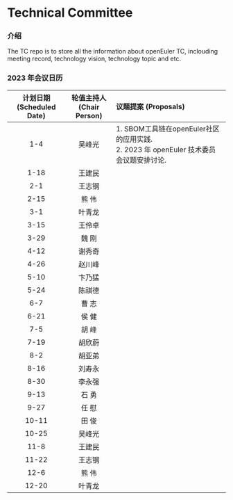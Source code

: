 # Technical Committee

### 介绍
The TC repo is to store all the information about openEuler TC, inclouding meeting record, technology vision, technology topic and etc.

### 2023 年会议日历

| 计划日期 <br/>(Scheduled Date) | 轮值主持人 <br/>(Chair Person) | 议题提案 (Proposals)| 
| :--------: | :----------: | :-------- |
| 1-4  | 吴峰光 | 1. SBOM工具链在openEuler社区的应用实践.<br/> 2. 2023 年 openEuler 技术委员会议题安排讨论. |
| 1-18 | 王建民 |  |
| 2-1  | 王志钢	 |  |
| 2-15 | 熊 伟	 |  |
| 3-1  | 叶青龙	 |  |
| 3-15  | 王伶卓	 |  |
| 3-29  | 魏 刚	 |  |
| 4-12  | 谢秀奇	 |  |
| 4-26  | 赵川峰 |  |
| 5-10  | 卞乃猛 |  |
| 5-24  | 陈祺德 |  |
| 6-7  | 曹 志   |  |
| 6-21  | 侯 健 |  |
| 7-5  | 胡  峰 |  |
| 7-19  | 胡欣蔚 |  |
| 8-2  | 胡亚弟 |  |
| 8-16  | 刘寿永 |  |
| 8-30  | 李永强 |  |
| 9-13  | 石  勇 |  |
| 9-27  | 任  慰 |  |
| 10-11  | 田  俊 |  |
| 10-25  | 吴峰光 |  |
| 11-8  | 王建民 |  |
| 11-22  | 王志钢 |  |
| 12-6  | 熊  伟 |  |
| 12-20  | 叶青龙 |  |
